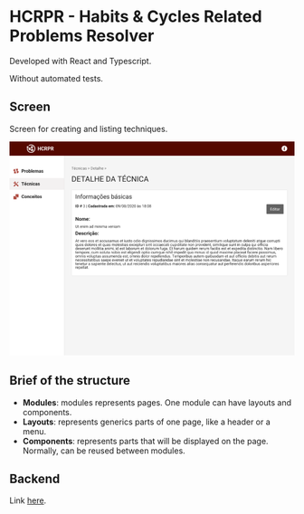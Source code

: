 # HCRPR - Habits & Cycles Related Problems Resolver

Developed with React and Typescript.

Without automated tests.

## Screen

Screen for creating and listing techniques.

![association graph](src/assets/img/v0.3.2.png)

## Brief of the structure

- **Modules**: modules represents pages. One module can have layouts and components.
- **Layouts**: represents generics parts of one page, like a header or a menu.
- **Components**: represents parts that will be displayed on the page. Normally, can be reused between modules.

## Backend

Link [here](https://github.com/arielalvesdutra/hcrpr-backend).
